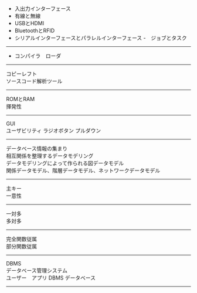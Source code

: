 - 入出力インターフェース
- 有線と無線
- USBとHDMI
- BluetoothとRFID
- シリアルインターフェースとパラレルインターフェース
-　ジョブとタスク
***
- コンパイラ　ローダ
***
コピーレフト  
ソースコード解析ツール  
***
ROMとRAM  
揮発性
***
GUI  
ユーザビリティ
ラジオボタン
プルダウン
***
データベース情報の集まり  
相互関係を整理するデータモデリング  
データモデリングによって作られる図データモデル  
関係データモデル、階層データモデル、ネットワークデータモデル  
***
主キー  
一意性  
***
一対多  
多対多  
***
完全関数従属  
部分関数従属  
***
DBMS  
データベース管理システム  
ユーザー　アプリ DBMS データベース  
***
